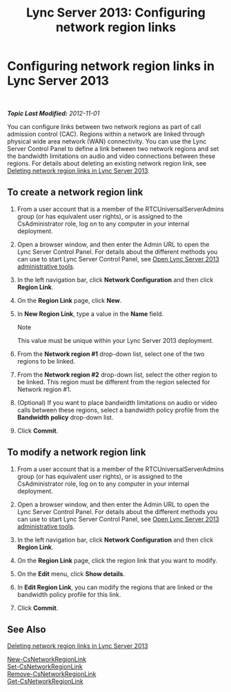 ﻿---
title: 'Lync Server 2013: Configuring network region links'
TOCTitle: Configuring network region links
ms:assetid: 952bc93e-e6aa-4539-85c7-2b15f14eb382
ms:mtpsurl: https://technet.microsoft.com/en-us/library/Gg182551(v=OCS.15)
ms:contentKeyID: 48184829
ms.date: 07/23/2014
mtps_version: v=OCS.15
---

<div data-xmlns="http://www.w3.org/1999/xhtml">

<div class="topic" data-xmlns="http://www.w3.org/1999/xhtml" data-msxsl="urn:schemas-microsoft-com:xslt" data-cs="http://msdn.microsoft.com/en-us/">

<div data-asp="http://msdn2.microsoft.com/asp">

# Configuring network region links in Lync Server 2013

</div>

<div id="mainSection">

<div id="mainBody">

<span> </span>

_**Topic Last Modified:** 2012-11-01_

You can configure links between two network regions as part of call admission control (CAC). Regions within a network are linked through physical wide area network (WAN) connectivity. You can use the Lync Server Control Panel to define a link between two network regions and set the bandwidth limitations on audio and video connections between these regions. For details about deleting an existing network region link, see [Deleting network region links in Lync Server 2013](lync-server-2013-deleting-network-region-links.md).

<div>

## To create a network region link

1.  From a user account that is a member of the RTCUniversalServerAdmins group (or has equivalent user rights), or is assigned to the CsAdministrator role, log on to any computer in your internal deployment.

2.  Open a browser window, and then enter the Admin URL to open the Lync Server Control Panel. For details about the different methods you can use to start Lync Server Control Panel, see [Open Lync Server 2013 administrative tools](lync-server-2013-open-lync-server-administrative-tools.md).

3.  In the left navigation bar, click **Network Configuration** and then click **Region Link**.

4.  On the **Region Link** page, click **New**.

5.  In **New Region Link**, type a value in the **Name** field.
    
    <div>
    

    > [!NOTE]
    > This value must be unique within your Lync Server 2013 deployment.

    
    </div>

6.  From the **Network region \#1** drop-down list, select one of the two regions to be linked.

7.  From the **Network region \#2** drop-down list, select the other region to be linked. This region must be different from the region selected for Network region \#1.

8.  (Optional) If you want to place bandwidth limitations on audio or video calls between these regions, select a bandwidth policy profile from the **Bandwidth policy** drop-down list.

9.  Click **Commit**.

</div>

<div>

## To modify a network region link

1.  From a user account that is a member of the RTCUniversalServerAdmins group (or has equivalent user rights), or is assigned to the CsAdministrator role, log on to any computer in your internal deployment.

2.  Open a browser window, and then enter the Admin URL to open the Lync Server Control Panel. For details about the different methods you can use to start Lync Server Control Panel, see [Open Lync Server 2013 administrative tools](lync-server-2013-open-lync-server-administrative-tools.md).

3.  In the left navigation bar, click **Network Configuration** and then click **Region Link**.

4.  On the **Region Link** page, click the region link that you want to modify.

5.  On the **Edit** menu, click **Show details**.

6.  In **Edit Region Link**, you can modify the regions that are linked or the bandwidth policy profile for this link.

7.  Click **Commit**.

</div>

<div>

## See Also


[Deleting network region links in Lync Server 2013](lync-server-2013-deleting-network-region-links.md)  


[New-CsNetworkRegionLink](new-csnetworkregionlink.md)  
[Set-CsNetworkRegionLink](set-csnetworkregionlink.md)  
[Remove-CsNetworkRegionLink](remove-csnetworkregionlink.md)  
[Get-CsNetworkRegionLink](get-csnetworkregionlink.md)  
  

</div>

</div>

<span> </span>

</div>

</div>

</div>